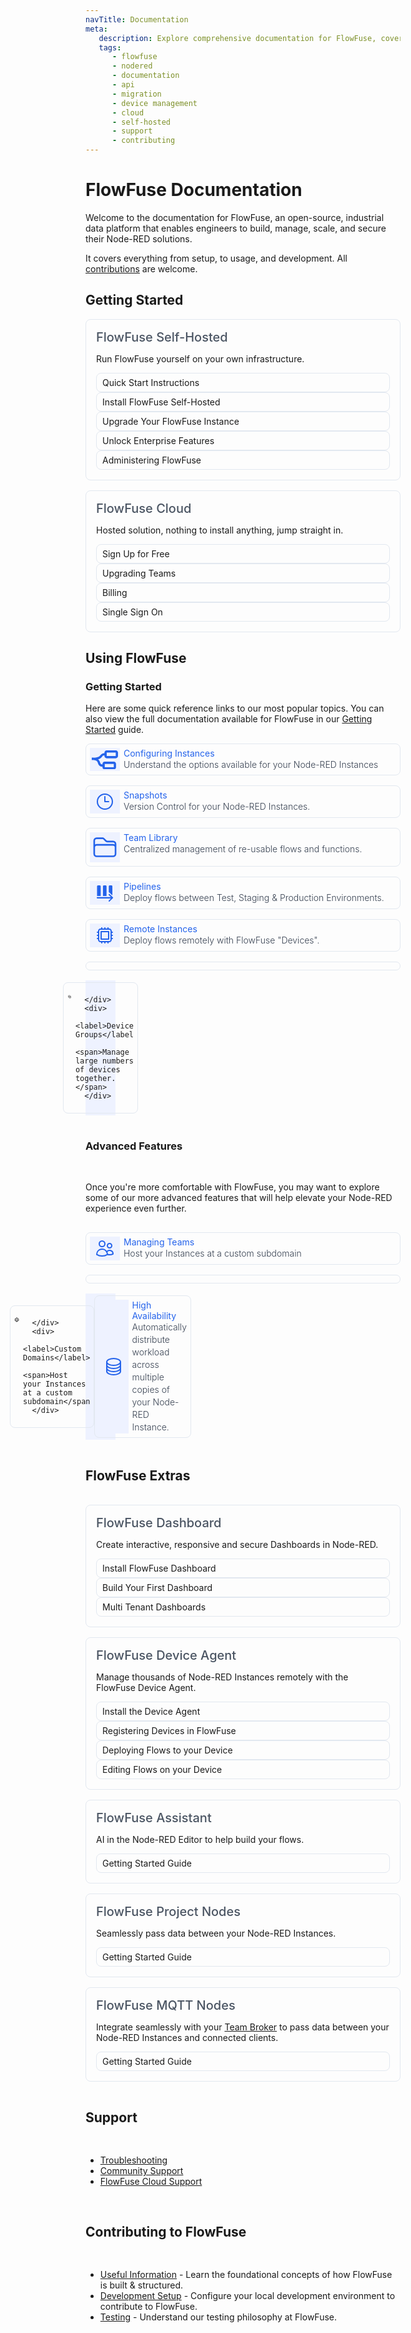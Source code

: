 ```yaml
---
navTitle: Documentation
meta:
   description: Explore comprehensive documentation for FlowFuse, covering user manuals, API references, Node-RED migration guides, device management, FlowFuse Cloud setup, self-hosted installations, support resources, and contributing to FlowFuse development.
   tags:
      - flowfuse
      - nodered
      - documentation
      - api
      - migration
      - device management
      - cloud
      - self-hosted
      - support
      - contributing
---
```


<script>     
   class IconChevronRight extends HTMLElement {
      constructor() {
         super();
         this.attachShadow({ 'mode': 'open' })
      }
      
      connectedCallback () {
         this.shadowRoot.innerHTML = `<svg class="ff-icon ff-icon-sm" xmlns="http://www.w3.org/2000/svg" fill="none" viewBox="0 0 24 24" stroke-width="1.5" stroke="currentColor"><path stroke-linecap="round" stroke-linejoin="round" d="m8.25 4.5 7.5 7.5-7.5 7.5" /></svg>`
      }
   }
   customElements.define('icon-chevron-right', IconChevronRight);
</script>

# FlowFuse Documentation

Welcome to the documentation for FlowFuse, an open-source, industrial data platform that enables engineers to build, manage, scale, and secure their Node-RED solutions.

It covers everything from setup, to usage, and development. All [contributions](http://localhost:8080/docs/contribute/introduction/) are welcome. 

## Getting Started

<div class="ff-offering-tiles grid-cols-1 sm:grid-cols-2">
   <div class="ff-tile ff-offering-tile">
      <label>FlowFuse Self-Hosted</label>
      <p>Run FlowFuse yourself on your own infrastructure.</p>
      <ul style="margin-top: 0; margin-bottom: 0;">
         <li class="ff-offering-cta">
            <a href="/docs/quick-start/">
               Quick Start Instructions
               <icon-chevron-right class="ff-icon ff-icon-sm" />
            </a>
         </li>
         <li class="ff-offering-cta">
            <a href="/docs/install/introduction/">
               Install FlowFuse Self-Hosted
               <icon-chevron-right class="ff-icon ff-icon-sm" />
            </a>
         </li>
         <li>
            <a href="/docs/upgrade">
               Upgrade Your FlowFuse Instance
               <icon-chevron-right class="ff-icon ff-icon-sm" />
            </a>
         </li>
         <li>
            <a href="/docs/upgrade/open-source-to-premium/">
               Unlock Enterprise Features
               <icon-chevron-right class="ff-icon ff-icon-sm" />
            </a>
         </li>
         <li>
            <a href="/docs/admin/introduction/">
               Administering FlowFuse
               <icon-chevron-right class="ff-icon ff-icon-sm" />
            </a>
         </li>
      </ul>
   </div>
   <div class="ff-tile ff-offering-tile">
      <label>FlowFuse Cloud</label>
      <p>Hosted solution, nothing to install anything, jump straight in.</p>
      <ul style="margin-top: 0; margin-bottom: 0;">
         <li class="ff-offering-cta"><a href="https://app.flowfuse.com/account/create">Sign Up for Free<icon-chevron-right class="ff-icon ff-icon-sm" /></a></li>
         <li><a href="">Upgrading Teams<icon-chevron-right class="ff-icon ff-icon-sm" /></a></li>
         <li><a href="/docs/cloud/billing/">Billing<icon-chevron-right class="ff-icon ff-icon-sm" /></a></li>
         <li><a href="/docs/cloud/introduction/#single-sign-on">Single Sign On<icon-chevron-right class="ff-icon ff-icon-sm" /></a></li>
      </ul>
   </div>
</div>

## Using FlowFuse

### Getting Started

Here are some quick reference links to our most popular topics. You can also view the full documentation available for FlowFuse in our [Getting Started](http://localhost:8080/docs/user/introduction) guide.

<div class="ff-product-feature-tiles grid-cols-1 md:grid-cols-2">
   <a class="ff-tile ff-product-feature-tile" href="/docs/user/instance-settings/">
      <div class="ff-product-feature-tile-decorator">
         <svg xmlns="http://www.w3.org/2000/svg" viewBox="0 0 20 14.62"><path class="st0" d="M0,7.31v-1.72c5.09,0,5.81-.94,6.44-1.77,.72-.94,1.46-1.67,3.88-1.67v1.72c-1.76,0-2.04,.37-2.51,.99-1.02,1.34-2.31,2.45-7.81,2.45Z"/><path class="st0" d="M8.6,12.47c-2.9,0-3.47-1.58-3.88-2.73-.47-1.31-.87-2.43-4.72-2.43v-1.72c4.67,0,5.67,1.69,6.34,3.57,.38,1.06,.57,1.59,2.26,1.59v1.72Z"/><path class="st0" d="M16.78,14.62h-6.88c-.95,0-1.72-.77-1.72-1.72v-2.58c0-.95,.77-1.72,1.72-1.72h6.88c.95,0,1.72,.77,1.72,1.72v2.58c0,.95-.77,1.72-1.72,1.72Zm0-1.72v0h0Zm0-2.58h-6.88v2.58h6.88v-2.58Z"/><path class="st0" d="M18.28,6.02h-6.88c-.95,0-1.72-.77-1.72-1.72V1.72c0-.95,.77-1.72,1.72-1.72h6.88c.95,0,1.72,.77,1.72,1.72v2.58c0,.95-.77,1.72-1.72,1.72Zm0-1.72v0h0Zm0-2.58h-6.88v2.58h6.88V1.72Z"/></svg>
      </div>
      <div>
         <label>Configuring Instances</label>
         <span>Understand the options available for your Node-RED Instances</span>
      </div>
   </a>
   <a class="ff-tile ff-product-feature-tile" href="/docs/user/snapshots/">
      <div class="ff-product-feature-tile-decorator">
         <svg class="ff-icon" xmlns="http://www.w3.org/2000/svg" fill="none" viewBox="0 0 24 24" stroke-width="1" stroke="currentColor"><path stroke-linecap="round" stroke-linejoin="round" d="M12 6v6h4.5m4.5 0a9 9 0 1 1-18 0 9 9 0 0 1 18 0Z" /></svg>
      </div>
      <div>
         <label>Snapshots</label>
         <span>Version Control for your Node-RED Instances.</span>
      </div>
   </a>
   <a class="ff-tile ff-product-feature-tile" href="/docs/user/shared-library/">
      <div class="ff-product-feature-tile-decorator">
         <svg xmlns="http://www.w3.org/2000/svg" fill="none" viewBox="0 0 24 24" stroke-width="1.5" stroke="currentColor"><path stroke-linecap="round" stroke-linejoin="round" d="M2.25 12.75V12A2.25 2.25 0 0 1 4.5 9.75h15A2.25 2.25 0 0 1 21.75 12v.75m-8.69-6.44-2.12-2.12a1.5 1.5 0 0 0-1.061-.44H4.5A2.25 2.25 0 0 0 2.25 6v12a2.25 2.25 0 0 0 2.25 2.25h15A2.25 2.25 0 0 0 21.75 18V9a2.25 2.25 0 0 0-2.25-2.25h-5.379a1.5 1.5 0 0 1-1.06-.44Z" /></svg>
      </div>
      <div>
         <label>Team Library</label>
         <span>Centralized management of re-usable flows and functions.</span>
      </div>
   </a>
   <a class="ff-tile ff-product-feature-tile" href="/docs/user/snapshots/">
      <div class="ff-product-feature-tile-decorator">
         <svg class="ff-icon" xmlns="http://www.w3.org/2000/svg" xmlns:xlink="http://www.w3.org/1999/xlink" x="0px" y="0px" viewBox="0 0 24 24" style="enable-background:new 0 0 24 24;" xml:space="preserve"><g class="st0"><path d="M7,15.8 M7,3.1 M7,15.8V4.2C7,3.5,6.5,3,5.8,3H3.9C3.2,3,2.6,3.5,2.6,4.2v11.6"/><path d="M14,15.8 M14,3.1 M14,15.8V4.2C14,3.5,13.5,3,12.8,3h-1.9c-0.7,0-1.2,0.5-1.2,1.2v11.6"/><path d="M21,3.1 M21,15c0-2.7,0-10.8,0-10.8C21,3.5,20.5,3,19.8,3h-1.9c-0.7,0-1.2,0.5-1.2,1.2V11"/><path d="M17.2,22.5c-0.2,0-0.4-0.1-0.5-0.2c-0.3-0.3-0.3-0.8,0-1.1l2.5-2.5H3c-0.4,0-0.8-0.3-0.8-0.8s0.3-0.8,0.8-0.8h16.2l-2.5-2.5c-0.3-0.3-0.3-0.8,0-1.1s0.8-0.3,1.1,0l3.8,3.8c0.1,0.1,0.1,0.2,0.2,0.2c0,0.1,0.1,0.2,0.1,0.3s0,0.2-0.1,0.3c0,0.1-0.1,0.2-0.2,0.2l-3.8,3.8C17.6,22.4,17.4,22.5,17.2,22.5z"/></g></svg>
      </div>
      <div>
         <label>Pipelines</label>
         <span>Deploy flows between Test, Staging & Production Environments.</span>
      </div>
   </a>
   <a class="ff-tile ff-product-feature-tile" href="/docs/user/device-groups/">
      <div class="ff-product-feature-tile-decorator">
         <svg class="ff-icon" xmlns="http://www.w3.org/2000/svg" fill="none" viewBox="0 0 24 24" stroke-width="1" stroke="currentColor"><path stroke-linecap="round" stroke-linejoin="round" d="M8.25 3v1.5M4.5 8.25H3m18 0h-1.5M4.5 12H3m18 0h-1.5m-15 3.75H3m18 0h-1.5M8.25 19.5V21M12 3v1.5m0 15V21m3.75-18v1.5m0 15V21m-9-1.5h10.5a2.25 2.25 0 0 0 2.25-2.25V6.75a2.25 2.25 0 0 0-2.25-2.25H6.75A2.25 2.25 0 0 0 4.5 6.75v10.5a2.25 2.25 0 0 0 2.25 2.25Zm.75-12h9v9h-9v-9Z" /></svg>
      </div>
      <div>
         <label>Remote Instances</label>
         <span>Deploy flows remotely with FlowFuse "Devices".</span>
      </div>
   </a>
   <a class="ff-tile ff-product-feature-tile" href="/docs/user/device-groups/">
      <div class="ff-product-feature-tile-decorator">
         <svg class="ff-icon" viewBox="0 0 24 24" fill="none" xmlns="http://www.w3.org/2000/svg"><g><path d="M16.2 11.63H11.63V16.2H16.2V11.63Z" fill="currentColor"/><path fill-rule="evenodd" clip-rule="evenodd" d="M8.27997 16.18V18.13C8.27997 18.5 8.42997 18.87 8.69997 19.14C8.96997 19.41 9.32997 19.56 9.70997 19.56H11.66V20.67C11.66 20.82 11.72 20.97 11.83 21.08C12.05 21.3 12.43 21.3 12.65 21.08C12.76 20.97 12.82 20.83 12.82 20.67V19.56H15.03V20.67C15.03 20.82 15.09 20.97 15.2 21.08C15.42 21.3 15.8 21.3 16.02 21.08C16.13 20.97 16.19 20.83 16.19 20.67V19.56H18.14C18.51 19.56 18.88 19.41 19.15 19.14C19.42 18.87 19.57 18.51 19.57 18.13V16.18H20.68C20.83 16.18 20.98 16.12 21.09 16.01C21.2 15.9 21.26 15.75 21.26 15.6C21.26 15.45 21.2 15.3 21.09 15.19C20.98 15.08 20.84 15.02 20.68 15.02H19.57V12.81H20.68C20.83 12.81 20.98 12.75 21.09 12.64C21.2 12.53 21.26 12.38 21.26 12.23C21.26 12.08 21.2 11.93 21.09 11.82C20.98 11.71 20.83 11.65 20.68 11.65H19.57V9.69996C19.57 9.32996 19.42 8.95996 19.15 8.68996C18.88 8.41996 18.52 8.26996 18.14 8.26996H12.82V7.15996C12.82 7.00996 12.76 6.85996 12.65 6.74996C12.43 6.52996 12.05 6.52996 11.83 6.74996C11.72 6.85996 11.66 6.99996 11.66 7.15996V8.26996H9.70997C9.32997 8.26996 8.96997 8.41996 8.69997 8.68996C8.43997 8.94996 8.27997 9.31996 8.27997 9.69996V11.65H7.16997C7.01997 11.65 6.86997 11.71 6.75997 11.82C6.64997 11.93 6.58997 12.08 6.58997 12.23C6.58997 12.38 6.64997 12.53 6.75997 12.64C6.86997 12.75 7.01997 12.81 7.16997 12.81H8.27997V16.18ZM18.4 18.39H9.43997V9.42996H18.4V18.39Z" fill="currentColor"/><path fill-rule="evenodd" clip-rule="evenodd" d="M8.28997 15.02H6.07997V6.05996H15.04V8.26996H16.2V6.31996C16.2 5.94996 16.05 5.57996 15.78 5.30996C15.52 5.04996 15.15 4.88996 14.77 4.88996H12.82V3.77996C12.82 3.62996 12.76 3.47996 12.65 3.36996C12.43 3.14996 12.05 3.14996 11.83 3.36996C11.72 3.47996 11.66 3.61996 11.66 3.77996V4.88996H9.44997V3.77996C9.44997 3.62996 9.38997 3.47996 9.27997 3.36996C9.05997 3.14996 8.67997 3.14996 8.45997 3.36996C8.34997 3.47996 8.28997 3.61996 8.28997 3.77996V4.88996H6.33997C5.95997 4.88996 5.59997 5.03996 5.32997 5.30996C5.06997 5.56996 4.90997 5.93996 4.90997 6.31996V8.26996H3.79997C3.64997 8.26996 3.49997 8.32996 3.38997 8.43996C3.27997 8.54996 3.21997 8.69996 3.21997 8.84996C3.21997 8.99996 3.27997 9.14996 3.38997 9.25996C3.49997 9.36996 3.64997 9.42996 3.79997 9.42996H4.90997V11.64H3.79997C3.64997 11.64 3.49997 11.7 3.38997 11.81C3.27997 11.92 3.21997 12.06 3.21997 12.22C3.21997 12.38 3.27997 12.52 3.38997 12.63C3.49997 12.74 3.64997 12.8 3.79997 12.8H4.90997V14.75C4.90997 15.12 5.05997 15.49 5.32997 15.76C5.59997 16.03 5.95997 16.18 6.33997 16.18H8.27997V15.02H8.28997Z" fill="currentColor"/></g><defs></defs>
</svg>

      </div>
      <div>
         <label>Device Groups</label>
         <span>Manage large numbers of devices together.</span>
      </div>
   </a>
</div>

### Advanced Features

Once you're more comfortable with FlowFuse, you may want to explore some of our more advanced features that will help elevate your Node-RED experience even further.

<div class="ff-product-feature-tiles grid-cols-1 md:grid-cols-2">
   <a class="ff-tile ff-product-feature-tile" href="/docs/user/team/">
      <div class="ff-product-feature-tile-decorator">
         <svg class="ff-icon" xmlns="http://www.w3.org/2000/svg" fill="none" viewBox="0 0 24 24" stroke-width="1" stroke="currentColor"><path stroke-linecap="round" stroke-linejoin="round" d="M15 19.128a9.38 9.38 0 0 0 2.625.372 9.337 9.337 0 0 0 4.121-.952 4.125 4.125 0 0 0-7.533-2.493M15 19.128v-.003c0-1.113-.285-2.16-.786-3.07M15 19.128v.106A12.318 12.318 0 0 1 8.624 21c-2.331 0-4.512-.645-6.374-1.766l-.001-.109a6.375 6.375 0 0 1 11.964-3.07M12 6.375a3.375 3.375 0 1 1-6.75 0 3.375 3.375 0 0 1 6.75 0Zm8.25 2.25a2.625 2.625 0 1 1-5.25 0 2.625 2.625 0 0 1 5.25 0Z" /></svg>
      </div>
      <div>
         <label>Managing Teams</label>
         <span>Host your Instances at a custom subdomain</span>
      </div>
   </a>
   <a class="ff-tile ff-product-feature-tile" href="/docs/user/custom-hostnames/">
      <div class="ff-product-feature-tile-decorator">
         <svg class="ff-icon" xmlns="http://www.w3.org/2000/svg" fill="none" viewBox="0 0 24 24" stroke-width="1" stroke="currentColor"><path stroke-linecap="round" stroke-linejoin="round" d="M12 21a9.004 9.004 0 0 0 8.716-6.747M12 21a9.004 9.004 0 0 1-8.716-6.747M12 21c2.485 0 4.5-4.03 4.5-9S14.485 3 12 3m0 18c-2.485 0-4.5-4.03-4.5-9S9.515 3 12 3m0 0a8.997 8.997 0 0 1 7.843 4.582M12 3a8.997 8.997 0 0 0-7.843 4.582m15.686 0A11.953 11.953 0 0 1 12 10.5c-2.998 0-5.74-1.1-7.843-2.918m15.686 0A8.959 8.959 0 0 1 21 12c0 .778-.099 1.533-.284 2.253m0 0A17.919 17.919 0 0 1 12 16.5c-3.162 0-6.133-.815-8.716-2.247m0 0A9.015 9.015 0 0 1 3 12c0-1.605.42-3.113 1.157-4.418" /></svg>

      </div>
      <div>
         <label>Custom Domains</label>
         <span>Host your Instances at a custom subdomain</span>
      </div>
   </a>
   <a class="ff-tile ff-product-feature-tile" href="/docs/user/device-groups/">
      <div class="ff-product-feature-tile-decorator">
         <svg class="ff-icon" xmlns="http://www.w3.org/2000/svg" fill="none" viewBox="0 0 24 24" stroke="currentColor"><path stroke-linecap="round" stroke-linejoin="round" d="M20.25 6.375c0 2.278-3.694 4.125-8.25 4.125S3.75 8.653 3.75 6.375m16.5 0c0-2.278-3.694-4.125-8.25-4.125S3.75 4.097 3.75 6.375m16.5 0v11.25c0 2.278-3.694 4.125-8.25 4.125s-8.25-1.847-8.25-4.125V6.375m16.5 0v3.75m-16.5-3.75v3.75m16.5 0v3.75C20.25 16.153 16.556 18 12 18s-8.25-1.847-8.25-4.125v-3.75m16.5 0c0 2.278-3.694 4.125-8.25 4.125s-8.25-1.847-8.25-4.125" /></svg>
      </div>
      <div>
         <label>High Availability</label>
         <span>Automatically distribute workload across multiple copies of your Node-RED Instance.</span>
      </div>
   </a>
</div>


## FlowFuse Extras

<div class="ff-offering-tiles grid-cols-1 sm:grid-cols-2 lg:grid-cols-2">
   <div class="ff-tile ff-offering-tile">
      <label>FlowFuse Dashboard</label>
      <p>Create interactive, responsive and secure Dashboards in Node-RED.<p>
      <ul>
         <li><a href="https://dashboard.flowfuse.com">Install FlowFuse Dashboard<icon-chevron-right class="ff-icon ff-icon-sm" /></a></li>
         <li><a href="https://dashboard.flowfuse.com">Build Your First Dashboard<icon-chevron-right class="ff-icon ff-icon-sm" /></a></li>
         <li><a href="https://dashboard.flowfuse.com/user/multi-tenancy.html">Multi Tenant Dashboards<icon-chevron-right class="ff-icon ff-icon-sm" /></a></li>
      </ul>
   </div>
   <div class="ff-tile ff-offering-tile">
      <label>FlowFuse Device Agent</label>
      <p>Manage thousands of Node-RED Instances remotely with the FlowFuse Device Agent.<p>
      <ul>
         <li><a href="/docs/device-agent/install/">Install the Device Agent<icon-chevron-right class="ff-icon ff-icon-sm" /></a></li>
         <li><a href="/docs/device-agent/register/">Registering Devices in FlowFuse<icon-chevron-right class="ff-icon ff-icon-sm" /></a></li>
         <li><a href="/docs/device-agent/deploy/">Deploying Flows to your Device<icon-chevron-right class="ff-icon ff-icon-sm" /></a></li>
         <li><a href="/docs/device-agent/deploy/">Editing Flows on your Device<icon-chevron-right class="ff-icon ff-icon-sm" /></a></li>
      </ul>
   </div>
   <div class="ff-tile ff-offering-tile">
      <label>FlowFuse Assistant</label>
      <p>AI in the Node-RED Editor to help build your flows.<p>
      <ul>
         <li><a href="/docs/user/assistant/">Getting Started Guide<icon-chevron-right class="ff-icon ff-icon-sm" /></a></li>
      </ul>
   </div>
   <div class="ff-tile ff-offering-tile">
      <label>FlowFuse Project Nodes</label>
      <p>Seamlessly pass data between your Node-RED Instances.<p>
      <ul>
         <li><a href="/docs/user/projectnodes/">Getting Started Guide<icon-chevron-right class="ff-icon ff-icon-sm" /></a></li>
      </ul>
   </div>
   <div class="ff-tile ff-offering-tile">
      <label>FlowFuse MQTT Nodes</label>
      <p>Integrate seamlessly with your <a href="/docs/user/teambroker/">Team Broker</a> to pass data between your Node-RED Instances and connected clients.</p>
      <ul>
         <li><a href="/docs/user/mqtt-nodes/">Getting Started Guide<icon-chevron-right class="ff-icon ff-icon-sm" /></a></li>
      </ul>
   </div>
</div>

## Support

- [Troubleshooting](/docs/debugging/)
- [Community Support](https://community.flowfuse.com/)
- [FlowFuse Cloud Support](/docs/premium-support/)

## Contributing to FlowFuse
 - [Useful Information](./contribute/introduction/#contributing-to-flowfuse) - Learn the foundational concepts of how FlowFuse is built & structured. 
 - [Development Setup](./contribute/introduction/#development-setup) - Configure your local development environment to contribute to FlowFuse.
 - [Testing](./contribute/introduction/#testing) - Understand our testing philosophy at FlowFuse.

<style>
.st0 {
   fill: currentColor;
   stroke-width: 1.5;
   stroke-linecap: round;
   stroke-linejoin: round;
}
</style>


<style>
   a label {
      cursor: pointer;
   }
   .ff-tile,
   .ff-offering-tile ul li a {
      gap: 6px;
      border: 1px solid #e2e8f0;
      border-radius: 0.5rem;
   }
   .ff-tile span {
      display: block;
      color: #374151;
      font-size: 0.875rem;
      font-weight: 300;
      line-height: 1.25rem;
   }
   .ff-offering-tiles {
      display: grid;
      gap: 1rem;
   }
   .ff-offering-tile {
      padding: 1rem;
   }
   .ff-offering-tile .ff-offering-cta {
      /* margin-bottom: 1.5rem; */
   }
   .ff-offering-tile label {
      font-size: 1.25rem;
      font-weight: 500;
      color: #4b5563;
      display: flex;
      align-items: center;
      gap: 6px;
   }
   .ff-offering-tile label img {
      width: 32px;
   }
   .ff-offering-tile ul {
      list-style: none;
      padding: 0;
      margin-bottom: 0;
   }
   .ff-offering-tile ul li {
      padding-left: 0;
   }
   .ff-offering-tile ul li:last-child {
      margin-bottom: 0;
   }
   .ff-offering-tile ul li a {
      display: flex;
      padding: 6px 9px;
      text-decoration: none;
      align-items: center;
      justify-content: space-between;
   }
   .ff-offering-tile ul li a:hover,
   .ff-product-feature-tile:hover {
      cursor: pointer;
      border: 1px solid #4F46E5;
      text-decoration: none;
   }
   .ff-offering-tile ul li .ff-icon {
      padding-right: 0;      
   }
   .ff-product-feature-tiles {
      display: grid;
      gap: 1rem;
   }
   .ff-product-feature-tile {
      display: flex;
      padding: 6px;
      text-decoration: none;
   }
   .ff-product-feature-tile label,
   .ff-product-feature-tile .ff-product-feature-tile-decorator {
      color: #2463eb;
   }
   .ff-product-feature-tile .ff-icon {
      width: 32px;
      height: 32px;
      stroke-width: 1.5px;
   }
   .ff-product-feature-tile-decorator {
      background-color: #EEF2FF;
      padding: 3px;
      width: 42px;
      display: flex;
      justify-content: center;
      align-items: center;
      flex-shrink: 0;
   }
</style>